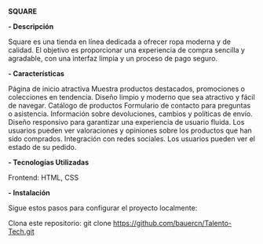 **SQUARE**

**- Descripción**

Square es una tienda en línea dedicada a ofrecer ropa moderna y de calidad. El objetivo es proporcionar una experiencia de compra sencilla y agradable, con una interfaz limpia y un proceso de pago seguro.

**- Características**

Página de inicio atractiva
Muestra productos destacados, promociones o colecciones en tendencia.
Diseño limpio y moderno que sea atractivo y fácil de navegar.
Catálogo de productos
Formulario de contacto para preguntas o asistencia.
Información sobre devoluciones, cambios y políticas de envío.
Diseño responsivo para garantizar una experiencia de usuario fluida.
Los usuarios pueden ver valoraciones y opiniones sobre los productos que han sido comprados.
Integración con redes sociales.
Los usuarios pueden ver el estado de su pedido.

**- Tecnologías Utilizadas**

Frontend: HTML, CSS

**- Instalación**

Sigue estos pasos para configurar el proyecto localmente:

Clona este repositorio: git clone https://github.com/bauercn/Talento-Tech.git
